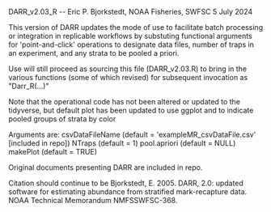   DARR_v2.03_R  -- Eric P. Bjorkstedt, NOAA Fisheries, SWFSC  5 July 2024

  This version of DARR updates the mode of use to facilitate batch processing or integration in replicable workflows by
  substuting functional arguments for 'point-and-click' operations to designate data files, number of traps in an experiment,
  and any strata to be pooled a priori.

  Use will still proceed as sourcing this file (DARR_v2.03.R) to bring in the various functions (some of which revised)
  for subsequent invocation as "Darr_R(...)"

  Note that the operational code has not been altered or updated to the tidyverse, but default plot has been updated to
  use ggplot and to indicate pooled groups of strata by color

  Arguments are:
     csvDataFileName (default = 'exampleMR_csvDataFile.csv' [included in repo])
     NTraps (default = 1)
     pool.apriori (default = NULL)
     makePlot (default = TRUE)

  Original documents presenting DARR are included in repo.
  
  Citation should continue to be 
  Bjorkstedt, E. 2005. DARR, 2.0: updated software for estimating abundance from stratified mark-recapture data. 
  NOAA Technical Memorandum NMFSSWFSC-368.
